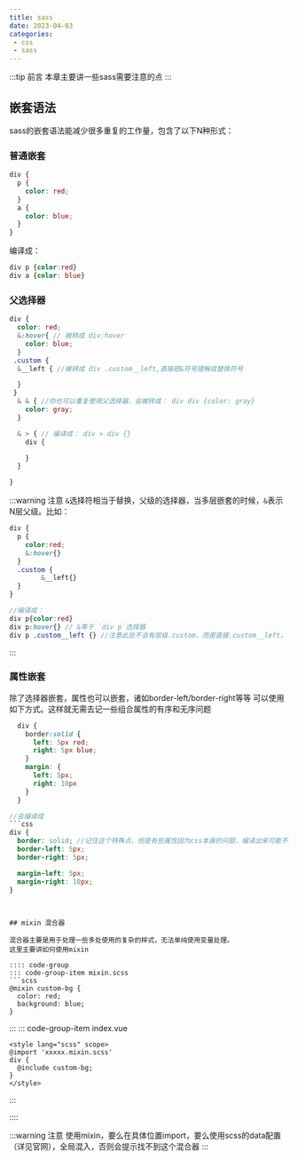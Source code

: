 ```yaml
---
title: sass
date: 2023-04-03
categories:
 - css
 - sass
---
```


:::tip 前言
本章主要讲一些sass需要注意的点
:::

## 嵌套语法

sass的嵌套语法能减少很多重复的工作量，包含了以下N种形式：

### 普通嵌套
```scss
div {
  p {
    color: red;
  }
  a {
    color: blue;
  }
}

```

编译成： 
```css
div p {color:red}
div a {color: blue}
```

### 父选择器

```scss
div {
  color: red;
  &:hover{ // 被转成 div:hover
    color: blue;
  }
 .custom {
  &__left { //被转成 div .custom__left,直接把&符号理解成替换符号

  }
 }
  & & { //你也可以重复使用父选择器，会被转成： div div {color: gray}
    color: gray;
  }

  & > { // 编译成： div > div {} 
    div {

    }
  }

}
```

:::warning 注意
`&`选择符相当于替换，父级的选择器，当多层嵌套的时候，`&`表示N层父级。比如：
```scss
div {
  p {
    color:red;
    &:hover{}
  }
  .custom {
        &__left{}
  }
}

//编译成：
div p{color:red}
div p:hover{} // &等于 `div p`选择器
div p .custom__left {} //注意此处不会有层级.custom，而是直接.custom__left， 因为 &符号相当于`div p .custom`再拼接__left
```
:::

### 属性嵌套

除了选择器嵌套，属性也可以嵌套，诸如border-left/border-right等等
可以使用如下方式。这样就无需去记一些组合属性的有序和无序问题

```scss
  div {
    border:solid {
      left: 5px red;
      right: 5px blue;
    }
    margin: {
      left: 5px;
      right: 10px
    }
  }

//会编译成
```css
div {
  border: solid; //记住这个特殊点，但是有些属性因为css本身的问题，编译出来可能不是最佳实践导致样式无效，比如此处三个border样式是无法达到预期的
  border-left: 5px;
  border-right: 5px;

  margin-left: 5px;
  margin-right: 10px;
}

```

```


## mixin 混合器

混合器主要是用于处理一些多处使用的复杂的样式，无法单纯使用变量处理。
这里主要讲如何使用mixin

:::: code-group
::: code-group-item mixin.scss
```scss
@mixin custom-bg {
  color: red;
  background: blue;
}
```
:::
::: code-group-item index.vue
```vue
<style lang="scss" scope>
@import 'xxxxx.mixin.scss'
div {
  @include custom-bg;
}
</style>
```
:::

::::

:::warning 注意
使用mixin，要么在具体位置import，要么使用scss的data配置（详见官网），全局混入，否则会提示找不到这个混合器
:::